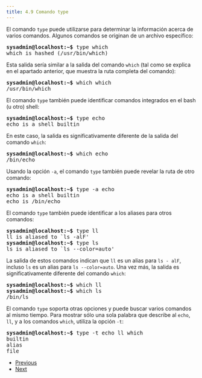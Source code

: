 ```yaml
---
title: 4.9 Comando type
---
```


El comando `type` puede utilizarse para determinar la información acerca de varios comandos. Algunos comandos se originan de un archivo específico:

<pre class="content_terminal"><strong><span class="ansi-green">sysadmin@localhost</span>:<span class="ansi-blue">~</span>$</strong> type which                                   
which is hashed (/usr/bin/which)</pre>

Esta salida sería similar a la salida del comando `which` (tal como se explica en el apartado anterior, que muestra la ruta completa del comando):

<pre class="content_terminal"><strong><span class="ansi-green">sysadmin@localhost</span>:<span class="ansi-blue">~</span>$</strong> which which                     
/usr/bin/which</pre>

El comando `type` también puede identificar comandos integrados en el bash (u otro) shell:

<pre class="content_terminal"><strong><span class="ansi-green">sysadmin@localhost</span>:<span class="ansi-blue">~</span>$</strong> type echo                                 
echo is a shell builtin</pre>

En este caso, la salida es significativamente diferente de la salida del comando `which`:

<pre class="content_terminal"><strong><span class="ansi-green">sysadmin@localhost</span>:<span class="ansi-blue">~</span>$</strong> which echo                                    
/bin/echo</pre>

Usando la opción `-a`, el comando `type` también puede revelar la ruta de otro comando:

<pre class="content_terminal"><strong><span class="ansi-green">sysadmin@localhost</span>:<span class="ansi-blue">~</span>$</strong> type -a echo                                  
echo is a shell builtin                                            
echo is /bin/echo</pre>

El comando `type` también puede identificar a los aliases para otros comandos:

<pre class="content_terminal"><strong><span class="ansi-green">sysadmin@localhost</span>:<span class="ansi-blue">~</span>$</strong> type ll                                      
ll is aliased to `ls -alF'                                          
<strong><span class="ansi-green">sysadmin@localhost</span>:<span class="ansi-blue">~</span>$</strong> type ls                                      
ls is aliased to `ls --color=auto'</pre>

La salida de estos comandos indican que `ll` es un alias para `ls - alF`, incluso `ls` es un alias para `ls --color=auto`. Una vez más, la salida es significativamente diferente del comando `which`:

<pre class="content_terminal"><strong><span class="ansi-green">sysadmin@localhost</span>:<span class="ansi-blue">~</span>$</strong> which ll                                      
<strong><span class="ansi-green">sysadmin@localhost</span>:<span class="ansi-blue">~</span>$</strong> which ls                                     
/bin/ls</pre>

El comando `type` soporta otras opciones y puede buscar varios comandos al mismo tiempo. Para mostrar sólo una sola palabra que describe al `echo`, `ll`, y a los comandos `which`, utiliza la opción `-t`:

<pre class="content_terminal"><strong><span class="ansi-green">sysadmin@localhost</span>:<span class="ansi-blue">~</span>$</strong> type -t echo ll which              
builtin                                                            
alias                                                         
file
</pre>

* [ Previous](https://content.netdevgroup.com/contents/linux-essentials-es/4/4.8)
* [Next ](https://content.netdevgroup.com/contents/linux-essentials-es/4/4.10)
